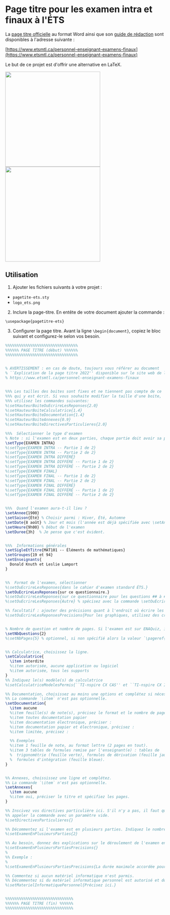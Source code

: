 # Page titre pour les examen intra et finaux à l'ÉTS


La [page titre officielle](https://www.etsmtl.ca/docs/personnel-enseignant-examens-finaux/documents/page-titre) au format Word ainsi que son [guide de rédaction](https://www.etsmtl.ca/docs/personnel-enseignant-examens-finaux/documents/Explications-de-la-page-titre) sont disponibles à l'adresse suivante :

[https://www.etsmtl.ca/personnel-enseignant-examens-finaux](https://www.etsmtl.ca/personnel-enseignant-examens-finaux)

Le but de ce projet est d'offrir une alternative en LaTeX.

<a href="https://dev.azure.com/xavierprovencal/f67f346b-d011-4c58-a5e3-73080b537fa2/_apis/git/repositories/ca7446aa-e78a-4093-b4e8-40e01ab5d3b6/items?path=/images/exemple_simple.png&versionDescriptor%5BversionOptions%5D=0&versionDescriptor%5BversionType%5D=0&versionDescriptor%5Bversion%5D=master&resolveLfs=true&%24format=octetStream&api-version=5.0&download=true"><img src="https://dev.azure.com/xavierprovencal/f67f346b-d011-4c58-a5e3-73080b537fa2/_apis/git/repositories/ca7446aa-e78a-4093-b4e8-40e01ab5d3b6/items?path=/images/exemple_simple.png&versionDescriptor%5BversionOptions%5D=0&versionDescriptor%5BversionType%5D=0&versionDescriptor%5Bversion%5D=master&resolveLfs=true&%24format=octetStream&api-version=5.0&download=true" width="300"/></a>
<a href="https://dev.azure.com/xavierprovencal/f67f346b-d011-4c58-a5e3-73080b537fa2/_apis/git/repositories/ca7446aa-e78a-4093-b4e8-40e01ab5d3b6/items?path=/images/exemple_complexe.png&versionDescriptor%5BversionOptions%5D=0&versionDescriptor%5BversionType%5D=0&versionDescriptor%5Bversion%5D=master&resolveLfs=true&%24format=octetStream&api-version=5.0&download=true"><img src="https://dev.azure.com/xavierprovencal/f67f346b-d011-4c58-a5e3-73080b537fa2/_apis/git/repositories/ca7446aa-e78a-4093-b4e8-40e01ab5d3b6/items?path=/images/exemple_complexe.png&versionDescriptor%5BversionOptions%5D=0&versionDescriptor%5BversionType%5D=0&versionDescriptor%5Bversion%5D=master&resolveLfs=true&%24format=octetStream&api-version=5.0&download=true" width="300"/></a>


## Utilisation

1. Ajouter les fichiers suivants à votre projet :
 - `pagetite-ets.sty`
 - `logo_ets.png`

2. Inclure la page-titre. En entête de votre document ajouter la commande :
```
\usepackage{pagetitre-ets}
```

3. Configurer la page titre. Avant la ligne `\begin{document}`, copiez le bloc
   suivant et configurez-le selon vos besoin.
```latex
%%%%%%%%%%%%%%%%%%%%%%%%%%%%%%%%
%%%%%% PAGE TITRE (début) %%%%%%
%%%%%%%%%%%%%%%%%%%%%%%%%%%%%%%%


% AVERTISSEMENT : en cas de doute, toujours vous référer au document
% ``Explication de la page titre 2022'' disponible sur le site web de l'ÉTS :
% https://www.etsmtl.ca/personnel-enseignant-examens-finaux


%%% Les tailles des boites sont fixes et ne tiennent pas compte de ce
%%% qui y est écrit. Si vous souhaite modifier la taille d'une boite, 
%%% utilisez les commandes suivantes:
%\setHauteurBoiteOuEcrireLesReponses{2.0}
%\setHauteurBoiteCalculatrice{1.4}
%\setHauteurBoiteDocumentation{1.4}
%\setHauteurBoiteAnnexes{0.9}
%\setHauteurBoiteDirectivesParticulieres{2.0}

%%%  Sélectionner le type d'examen
% Note : si l'examen est en deux parties, chaque partie doit avoir sa page titre.
\setType{EXAMEN INTRA}
%\setType{EXAMEN INTRA -- Partie 1 de 2}
%\setType{EXAMEN INTRA -- Partie 2 de 2}
%\setType{EXAMEN INTRA DIFFÉRÉ}
%\setType{EXAMEN INTRA DIFFÉRÉ -- Partie 1 de 2}
%\setType{EXAMEN INTRA DIFFÉRÉ -- Partie 2 de 2}
%\setType{EXAMEN FINAL}
%\setType{EXAMEN FINAL -- Partie 1 de 2}
%\setType{EXAMEN FINAL -- Partie 2 de 2}
%\setType{EXAMEN FINAL DIFFÉRÉ}
%\setType{EXAMEN FINAL DIFFÉRÉ -- Partie 1 de 2}
%\setType{EXAMEN FINAL DIFFÉRÉ -- Partie 2 de 2}


%%%  Quand l'examen aura-t-il lieu ?
\setAnnee{1900}
\setSaison{Été} % Choisir parmi : Hiver, Été, Automne
\setDate{8 août} % Jour et mois (l'année est déjà spécifiée avec \setAnnee)
\setHeure{9h00} % Début de l'examen
\setDuree{3h}  % Je pense que c'est évident.


%%%  Informations générales
\setSigleEtTitre{MAT101 -- Éléments de mathématiques}
\setGroupes{19 et 94}
\setEnseignants{
  Donald Knuth et Leslie Lamport
}


%%  Format de l'examen, sélectionner
%\setOuEcrireLesReponses{dans le cahier d'examen standard ÉTS.}
\setOuEcrireLesReponses{sur ce questionnaire.}
%\setOuEcrireLesReponses{sur ce questionnaire pour les questions ## à ## et dans le cahier d'examen standard ÉTS pour les question ## à ##.}
%\setOuEcrireLesReponses{Autre} % spécisez avec la commande \setOuEcrireLesReponsesPrecisions

%% facultatif : ajouter des précisions quant à l'endroit où écrire les réponses
%\setOuEcrireLesReponsesPrecisions{Pour les graphiques, utilisez des crayons de couleur.}


% Nombre de question et nombre de pages. Si l'examen est sur ENAQuiz, il faut
\setNbQuestions{2}
%\setNbPages{5} % optionnel, si non spécifié alors la valeur `\pageref{LastPage}` est utilisée


%% Calculatrice, choisissez la ligne.
\setCalculatrice{
  \item interdite
  %\item autorisée, aucune application ou logiciel
  %\item autorisée, tous les supports
}
%% Indiquez le(s) modèle(s) de calculatrice
%\setCalculatriceModelesPermis{``TI-nspire CX CAS'' et ``TI-nspire CX II CAS''.}

%% Documentation, choisissez au moins une options et complétez si nécessaire.
%% La commande `\item` n'est pas optionnelle.
\setDocumentation{
  \item aucune
  %\item feuille(s) de note(s), précisez le format et le nombre de pages
  %\item toutes documentation papier
  %\item documentation électronique, préciser :
  %\item documentation papier et électronique, précisez :
  %\item limitée, précisez :

  %% Exemples 
  %\item 1 feuille de note, au format lettre (2 pages en tout).
  %\item 3 tables de formules remise par l'enseignant(e) : tables de
  %  trigonométrie (feuille verte), formules de dérivation (feuille jaune),
  %  formules d'intégration (feuille bleue).
}


%% Annexes, choississez une ligne et complétez.
%% La commande `\item` n'est pas optionnelle.
\setAnnexes{
  \item aucune
  %\item oui, préciser le titre et spécifiez les pages.
}

%% Inscivez vos directives particulière ici. S'il n'y a pas, il faut quand même
%% appeler la commande avec un paramètre vide.
%\setDirectivesParticulieres{}

%% Décommentez si l'examen est en plusieurs parties. Indiquez le nombre de parties en paramètre.
%\setExamenEnPlusieursParties{2}

%% Au besoin, donnez des explications sur le déroulement de l'examen en deux parties.
%\setExamenEnPlusieursPartiesPrecisions{}
%
%% Exemple :
%
%\setExamenEnPlusieursPartiesPrecisions{La durée maximale accordée pour la première partie est de 50\% de la durée totale, soit 1h30 pour une personne étudiante ayant droit à 3h00.}

%% Commentez si aucun matériel informatique n'est parmis.
%% Décommentez si du matériel informatique personnel est autorisé et documentez.
%\setMaterielInformatiquePersonnel{Précisez ici.}


%%%%%%%%%%%%%%%%%%%%%%%%%%%%%%
%%%%%% PAGE TITRE (fin) %%%%%%
%%%%%%%%%%%%%%%%%%%%%%%%%%%%%%
```





